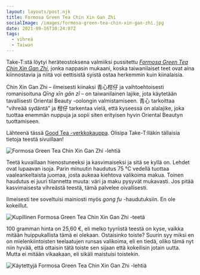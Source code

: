 ```yaml
---
layout: layouts/post.njk
title: Formosa Green Tea Chin Xin Gan Zhi
socialImage: /images/formosa-green-tea-chin-xin-gan-zhi.jpg
date: 2021-09-16T10:24:07Z
tags:
  - vihreä
  - Taiwan
---
```

Take-T:stä löytyi heräteostoksena valmiiksi pussitettu *[Formosa Green Tea Chin Xin Gan Zhi](https://take-t.fi/products/copy-of-china-oolong-1)*, jonka nappasin mukaani, koska taiwanilaiset teet ovat aina kiinnostavia ja niitä voi eettisistä syistä ostaa herkemmin kuin kiinalaisia.

Chin Xin Gan Zhi – ilmeisesti kiinaksi 青心柑仔 ja vaihtoehtoisesti romanisoituna *Qīng xīn gān zǐ* – on taiwanilainen lajike, jota käytetään tavallisesti Oriental Beauty -oolongin valmistamiseen. 青心 tarkoittaa "vihreää sydäntä" ja 柑仔 tarkentaa vielä, että kyseessä on alalajike, joka tuottaa enemmän nuppuja ja sopii siten erityisen hyvin Oriental Beautyn tuottamiseen.

Lähteenä tässä [Good Tea -verkkokauppa](https://goodtea.eu/en/green-tea/green-heart-organic--chin-xin-gan-zhi-lu-cha). Olisipa Take-T:lläkin tällaisia tietoja teestä sivuillaan!

![Formosa Green Tea Chin Xin Gan Zhi -lehtiä](/images/formosa-green-tea-chin-xin-gan-zhi.jpg)

Teetä kuvaillaan hienostuneeksi ja kasvimaiseksi ja sitä se kyllä on. Lehdet ovat lupaavan isoja. Parin minuutin haudutus 75 °C vedellä tuottaa vaaleankeltaista juomaa, josta aukeaa kiehtova valikoima makua. Toinen haudutus ei juuri tilannetta muuta: väri ja maku pysyvät mukavasti. Jos pitää kasvimaisesta vihreästä teestä, tämä palvelee oivallisesti.

Ilmeisesti tee soveltuisi mainiosti myös *gong fu* -haudutuksiin. En ole kokeillut.

![Kupillinen Formosa Green Tea Chin Xin Gan Zhi -teetä](/images/formosa-green-tea-chin-xin-gan-zhi-kuppi.jpg)

100 gramman hinta on 25,60 €, eli melko tyyriistä teestä on kyse, vaikka mitään huippukallista tämä ei olekaan. Ostaisinko toiste? Suurin syy miksi en on mielenkiintoisten teelaatujen runsas valikoima, eli en tiedä, oliko tämä nyt niin hyvää, että ottaisin tätä toiste sen sijaan että kokeilisin jotain uutta. Mutta ei mitään vikaakaan, eli sikäli maistuisi toistekin.

![Käytettyjä Formosa Green Tea Chin Xin Gan Zhi -lehtiä](/images/formosa-green-tea-chin-xin-gan-zhi-lehdet.jpg)